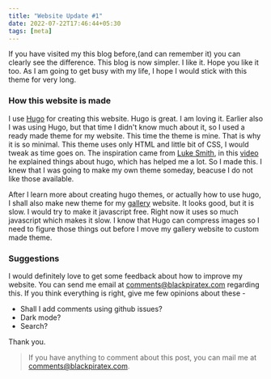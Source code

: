 ```yaml
---
title: "Website Update #1"
date: 2022-07-22T17:46:44+05:30
tags: [meta]
---
```


If you have visited my this blog before,(and can remember it) you can clearly see the difference. This blog is now simpler. I like it. Hope you  like it too. As I am going to get busy with my life, I hope I would stick with this theme for very long.  

### How this website is made
I use [Hugo](https://gohugo.io) for creating this website. Hugo is  great. I am loving it. Earlier also I was using Hugo, but that time I didn't know much about it, so I used a ready made theme for my website. This time the theme is mine. That is why it is so minimal. This theme uses only HTML and little bit of CSS, I would tweak as time goes on.  The inspiration came from [Luke Smith](https://lukesmith.xyz), in this [video](https://youtu.be/ZFL09qhKi5I/) he explained things about hugo, which has helped me a lot. So I made this. I knew that I was going to make my own theme someday, beacuse I do not like those available. 

After I learn more about creating hugo themes, or actually how to use hugo, I shall also make new theme for my [gallery](https://gallery.blackpiratex.com) website. It looks good, but it is slow. I would try to make it javascript free. Right now it uses so much javascript which makes it slow. I know that Hugo can compress images so I need to figure those things out before I move my gallery website to custom made theme. 

### Suggestions 
I would definitely love to get some feedback about how to improve my website. You can send me email at comments@blackpiratex.com regarding this. If you think everything is right, give me few opinions about these - 
- Shall I add comments using github issues? 
- Dark mode? 
- Search?

Thank you. 

> If you have anything to comment about this post, you can mail me at [comments@blackpiratex.com](mailto:comments@blackpiratex.com).
